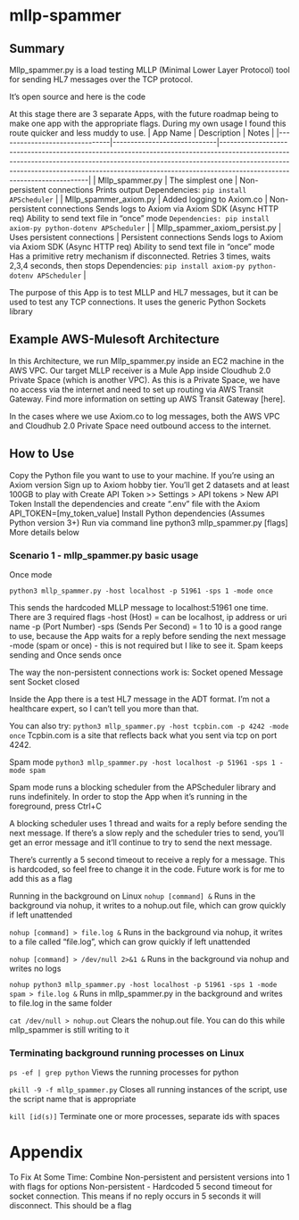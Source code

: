 # mllp-spammer

## Summary
Mllp_spammer.py is a load testing MLLP (Minimal Lower Layer Protocol) tool for sending HL7 messages over the TCP protocol.

It’s open source and here is the code

At this stage there are 3 separate Apps, with the future roadmap being to make one app with the appropriate flags. During my own usage I found this route quicker and less muddy to use.
| App Name                      | Description                 | Notes                                                                                                                                                                                                                                                                             |
|-------------------------------|-----------------------------|-----------------------------------------------------------------------------------------------------------------------------------------------------------------------------------------------------------------------------------------------------------------------------------|
| Mllp_spammer.py               | The simplest one            | Non-persistent connections Prints output Dependencies: ```pip install APScheduler```                                                                                                                                                                                                    |
| Mllp_spammer_axiom.py         | Added logging to Axiom.co   | Non-persistent connections Sends logs to Axiom via Axiom SDK (Async HTTP req) Ability to send text file in “once” mode ```Dependencies: pip install axiom-py python-dotenv APScheduler```                                                                                               |
| Mllp_spammer_axiom_persist.py | Uses persistent connections | Persistent connections Sends logs to Axiom via Axiom SDK (Async HTTP req) Ability to send text file in “once” mode Has a primitive retry mechanism if disconnected. Retries 3 times, waits 2,3,4 seconds, then stops Dependencies: ```pip install axiom-py python-dotenv APScheduler``` |


The purpose of this App is to test MLLP and HL7 messages, but it can be used to test any TCP connections. It uses the generic Python Sockets library

## Example AWS-Mulesoft Architecture

In this Architecture, we run Mllp_spammer.py inside an EC2 machine in the AWS VPC.
Our target MLLP receiver is a Mule App inside Cloudhub 2.0 Private Space (which is another VPC). As this is a Private Space, we have no access via the internet and need to set up routing via AWS Transit Gateway. Find more information on setting up AWS Transit Gateway [here].

In the cases where we use Axiom.co to log messages, both the AWS VPC and Cloudhub 2.0 Private Space need outbound access to the internet.


## How to Use
Copy the Python file you want to use to your machine.
If you’re using an Axiom version
Sign up to Axiom hobby tier. You’ll get 2 datasets and at least 100GB to play with
Create API Token >> Settings > API tokens > New API Token
Install the dependencies and create “.env” file with the Axiom API_TOKEN=[my_token_value]
Install Python dependencies (Assumes Python version 3+)
Run via command line python3 mllp_spammer.py [flags] 
More details below

### Scenario 1 - mllp_spammer.py basic usage
Once mode
```
python3 mllp_spammer.py -host localhost -p 51961 -sps 1 -mode once
```

This sends the hardcoded MLLP message to localhost:51961 one time.
There are 3 required flags
-host (Host) = can be localhost, ip address or uri name
-p (Port Number)
-sps (Sends Per Second) = 1 to 10 is a good range to use, because the App waits for a reply before sending the next message
-mode (spam or once) - this is not required but I like to see it. Spam keeps sending and Once sends once

The way the non-persistent connections work is:
Socket opened
Message sent
Socket closed

Inside the App there is a test HL7 message in the ADT format. I’m not a healthcare expert, so I can’t tell you more than that.

You can also try:
```python3 mllp_spammer.py -host tcpbin.com -p 4242 -mode once```
Tcpbin.com is a site that reflects back what you sent via tcp on port 4242.

Spam mode
```python3 mllp_spammer.py -host localhost -p 51961 -sps 1 -mode spam```

Spam mode runs a blocking scheduler from the APScheduler library and runs indefinitely.
In order to stop the App when it’s running in the foreground, press Ctrl+C

A blocking scheduler uses 1 thread and waits for a reply before sending the next message. If there’s a slow reply and the scheduler tries to send, you’ll get an error message and it’ll continue to try to send the next message.

There’s currently a 5 second timeout to receive a reply for a message. This is hardcoded, so feel free to change it in the code. Future work is for me to add this as a flag

Running in the background on Linux
```nohup [command] &```
Runs in the background via nohup, it writes to a nohup.out file, which can grow quickly if left unattended

```nohup [command] > file.log &```
Runs in the background via nohup, it writes to a file called “file.log”, which can grow quickly if left unattended

```nohup [command] > /dev/null 2>&1 &```
Runs in the background via nohup and writes no logs

```nohup python3 mllp_spammer.py -host localhost -p 51961 -sps 1 -mode spam > file.log &```
Runs in mllp_spammer.py in the background and writes to file.log in the same folder

```cat /dev/null > nohup.out```
Clears the nohup.out file. You can do this while mllp_spammer is still writing to it

### Terminating background running processes on Linux
```ps -ef | grep python```
Views the running processes for python

```pkill -9 -f mllp_spammer.py```
Closes all running instances of the script, use the script name that is appropriate

```kill [id(s)]```
Terminate one or more processes, separate ids with spaces

# Appendix
To Fix At Some Time:
Combine Non-persistent and persistent versions into 1 with flags for options
Non-persistent - Hardcoded 5 second timeout for socket connection. This means if no reply occurs in 5 seconds it will disconnect. This should be a flag
